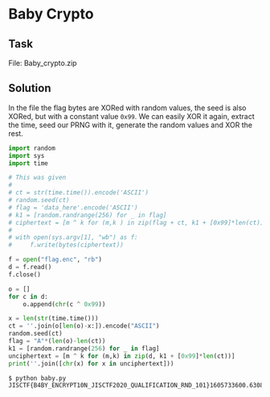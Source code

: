 # Baby Crypto

## Task

File: Baby_crypto.zip

## Solution

In the file the flag bytes are XORed with random values, the seed is also XORed, but with a constant value `0x99`. We can easily XOR it again, extract the time, seed our PRNG with it, generate the random values and XOR the rest.

```python
import random
import sys
import time

# This was given
#
# ct = str(time.time()).encode('ASCII')
# random.seed(ct)
# flag = 'data_here'.encode('ASCII')
# k1 = [random.randrange(256) for _ in flag]
# ciphertext = [m ^ k for (m,k ) in zip(flag + ct, k1 + [0x99]*len(ct))]
#
# with open(sys.argv[1], "wb") as f:
#     f.write(bytes(ciphertext))

f = open("flag.enc", "rb")
d = f.read()
f.close()

o = []
for c in d:
    o.append(chr(c ^ 0x99))

x = len(str(time.time()))
ct = ''.join(o[len(o)-x:]).encode("ASCII")
random.seed(ct)
flag = "A"*(len(o)-len(ct))
k1 = [random.randrange(256) for _ in flag]
unciphertext = [m ^ k for (m,k) in zip(d, k1 + [0x99]*len(ct))]
print(''.join([chr(x) for x in unciphertext]))
```

```bash
$ python baby.py
JISCTF{B4BY_ENCRYPT10N_JISCTF2020_QUALIFICATION_RND_101}1605733600.6308804
```
